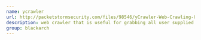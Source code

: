 ```yaml
---
name: ycrawler
url: http://packetstormsecurity.com/files/98546/yCrawler-Web-Crawling-Utility.html
description: web crawler that is useful for grabbing all user supplied input related to a given website and will save the output. It has proxy and log file support. URL : http://packetstormsecurity.com/files/98546/yCrawler-Web-Crawling-Utility.html Groups : blackarch blackarch-webapp blackarch-scanner blackarch-proxy
group: blackarch
---
```

